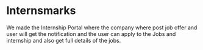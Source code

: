 # Internsmarks
We made the Internship Portal where the company where post job offer and user will get the notification and the user can apply to the Jobs and internship and also get full details of the jobs.
